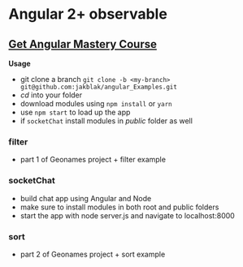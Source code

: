 # Angular 2+ observable

## [Get Angular Mastery Course ](http://kck.st/2p3nNAL) ##

**Usage**
- git clone a branch `git clone -b <my-branch> git@github.com:jakblak/angular_Examples.git`
- *cd* into your folder
- download modules using `npm install` or `yarn`
- use `npm start` to load up the app
- if `socketChat` install modules in *public* folder as well

### filter ###
- part 1 of Geonames project + filter example

### socketChat ###
- build chat app using Angular and Node
- make sure to install modules in both root and public folders
- start the app with node server.js and navigate to localhost:8000

### sort ###
- part 2 of Geonames project + sort example
